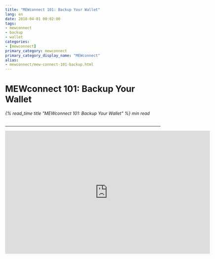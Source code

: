 ```yaml
---
title: "MEWconnect 101: Backup Your Wallet"
lang: en
date: 2018-04-01 00:02:00
tags:
- mewconnect
- backup
- wallet
categories:
- [mewconnect]
primary_category: mewconnect
primary_category_display_name: "MEWconnect"
alias:
- mewconnect/mew-connect-101-backup.html
---
```


# __MEWconnect 101: Backup Your Wallet__
###### {% read_time title "MEWconnect 101: Backup Your Wallet" %} min read
***

<iframe width="664" height="400" src="https://www.youtube.com/embed/1aZANjFEQ7I" frameborder="0" allow="accelerometer; autoplay; encrypted-media; gyroscope; picture-in-picture" allowfullscreen></iframe>